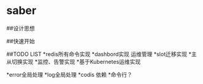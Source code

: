 # saber


##设计思想

##快速开始

##TODO LIST
*redis所有命令实现
*dashbord实现 运维管理
*slot迁移实现
*主从切换实现
*监控、告警实现
*基于Kubernetes运维实现


*error全局处理
*log全局处理
*codis 依赖
*命令行？
